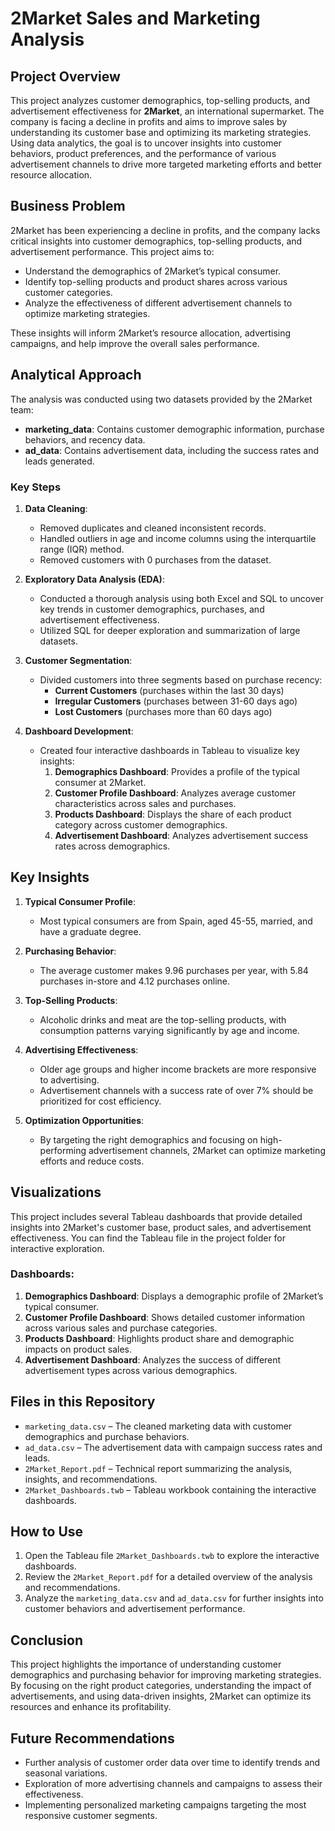 # 2Market Sales and Marketing Analysis

## Project Overview

This project analyzes customer demographics, top-selling products, and advertisement effectiveness for **2Market**, an international supermarket. The company is facing a decline in profits and aims to improve sales by understanding its customer base and optimizing its marketing strategies. Using data analytics, the goal is to uncover insights into customer behaviors, product preferences, and the performance of various advertisement channels to drive more targeted marketing efforts and better resource allocation.

## Business Problem

2Market has been experiencing a decline in profits, and the company lacks critical insights into customer demographics, top-selling products, and advertisement performance. This project aims to:

- Understand the demographics of 2Market’s typical consumer.
- Identify top-selling products and product shares across various customer categories.
- Analyze the effectiveness of different advertisement channels to optimize marketing strategies.

These insights will inform 2Market’s resource allocation, advertising campaigns, and help improve the overall sales performance.

## Analytical Approach

The analysis was conducted using two datasets provided by the 2Market team:

- **marketing_data**: Contains customer demographic information, purchase behaviors, and recency data.
- **ad_data**: Contains advertisement data, including the success rates and leads generated.

### Key Steps

1. **Data Cleaning**: 
   - Removed duplicates and cleaned inconsistent records.
   - Handled outliers in age and income columns using the interquartile range (IQR) method.
   - Removed customers with 0 purchases from the dataset.

2. **Exploratory Data Analysis (EDA)**:
   - Conducted a thorough analysis using both Excel and SQL to uncover key trends in customer demographics, purchases, and advertisement effectiveness.
   - Utilized SQL for deeper exploration and summarization of large datasets.

3. **Customer Segmentation**:
   - Divided customers into three segments based on purchase recency:
     - **Current Customers** (purchases within the last 30 days)
     - **Irregular Customers** (purchases between 31-60 days ago)
     - **Lost Customers** (purchases more than 60 days ago)

4. **Dashboard Development**:
   - Created four interactive dashboards in Tableau to visualize key insights:
     1. **Demographics Dashboard**: Provides a profile of the typical consumer at 2Market.
     2. **Customer Profile Dashboard**: Analyzes average customer characteristics across sales and purchases.
     3. **Products Dashboard**: Displays the share of each product category across customer demographics.
     4. **Advertisement Dashboard**: Analyzes advertisement success rates across demographics.

## Key Insights

1. **Typical Consumer Profile**: 
   - Most typical consumers are from Spain, aged 45-55, married, and have a graduate degree.

2. **Purchasing Behavior**:
   - The average customer makes 9.96 purchases per year, with 5.84 purchases in-store and 4.12 purchases online.

3. **Top-Selling Products**:
   - Alcoholic drinks and meat are the top-selling products, with consumption patterns varying significantly by age and income.

4. **Advertising Effectiveness**:
   - Older age groups and higher income brackets are more responsive to advertising.
   - Advertisement channels with a success rate of over 7% should be prioritized for cost efficiency.

5. **Optimization Opportunities**:
   - By targeting the right demographics and focusing on high-performing advertisement channels, 2Market can optimize marketing efforts and reduce costs.

## Visualizations

This project includes several Tableau dashboards that provide detailed insights into 2Market's customer base, product sales, and advertisement effectiveness. You can find the Tableau file in the project folder for interactive exploration.

### Dashboards:

1. **Demographics Dashboard**: Displays a demographic profile of 2Market’s typical consumer.
2. **Customer Profile Dashboard**: Shows detailed customer information across various sales and purchase categories.
3. **Products Dashboard**: Highlights product share and demographic impacts on product sales.
4. **Advertisement Dashboard**: Analyzes the success of different advertisement types across various demographics.

## Files in this Repository

- `marketing_data.csv` – The cleaned marketing data with customer demographics and purchase behaviors.
- `ad_data.csv` – The advertisement data with campaign success rates and leads.
- `2Market_Report.pdf` – Technical report summarizing the analysis, insights, and recommendations.
- `2Market_Dashboards.twb` – Tableau workbook containing the interactive dashboards.

## How to Use

1. Open the Tableau file `2Market_Dashboards.twb` to explore the interactive dashboards.
2. Review the `2Market_Report.pdf` for a detailed overview of the analysis and recommendations.
3. Analyze the `marketing_data.csv` and `ad_data.csv` for further insights into customer behaviors and advertisement performance.

## Conclusion

This project highlights the importance of understanding customer demographics and purchasing behavior for improving marketing strategies. By focusing on the right product categories, understanding the impact of advertisements, and using data-driven insights, 2Market can optimize its resources and enhance its profitability.

## Future Recommendations

- Further analysis of customer order data over time to identify trends and seasonal variations.
- Exploration of more advertising channels and campaigns to assess their effectiveness.
- Implementing personalized marketing campaigns targeting the most responsive customer segments.
